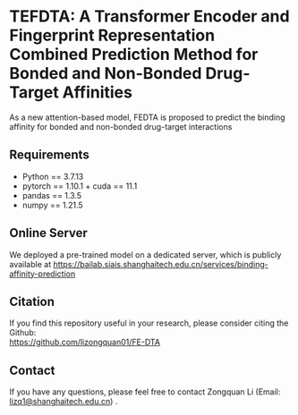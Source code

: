 # TEFDTA: A Transformer Encoder and Fingerprint Representation Combined Prediction Method for Bonded and Non-Bonded Drug-Target Affinities
As a new attention-based model, FEDTA is proposed to predict the binding affinity for bonded and non-bonded drug-target interactions

## Requirements

- Python == 3.7.13
-  pytorch == 1.10.1 + cuda == 11.1
- pandas ==  1.3.5
- numpy == 1.21.5

## Online Server

We deployed a pre-trained model on a dedicated server, which is publicly available at https://bailab.siais.shanghaitech.edu.cn/services/binding-affinity-prediction


## <span id="citelink">Citation</span>
If you find this repository useful in your research, please consider citing the Github:<br/>
https://github.com/lizongquan01/FE-DTA<br/>


## Contact
If you have any questions, please feel free to contact Zongquan Li (Email: lizq1@shanghaitech.edu.cn) .

